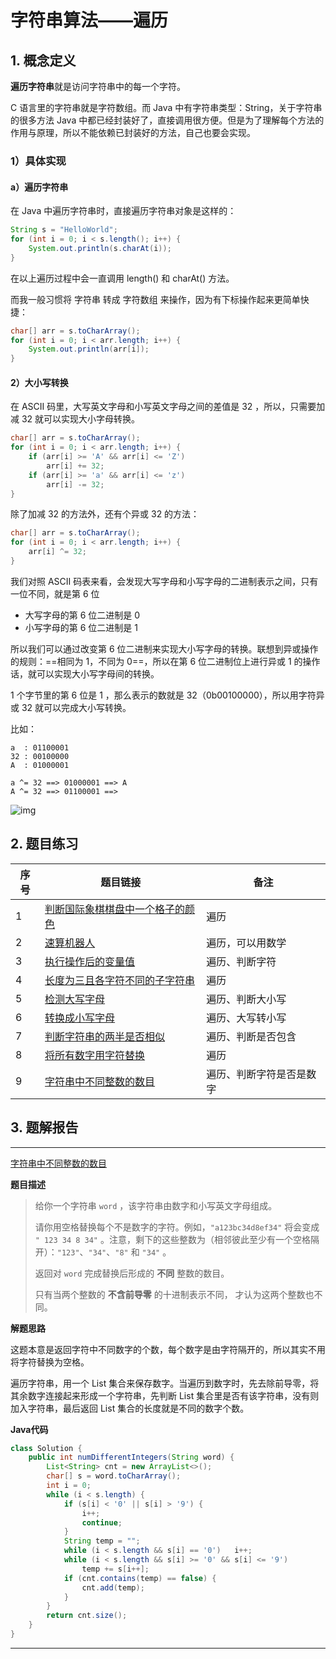 # 字符串算法——遍历

## 1. 概念定义

**遍历字符串**就是访问字符串中的每一个字符。

C 语言里的字符串就是字符数组。而 Java 中有字符串类型：String，关于字符串的很多方法 Java 中都已经封装好了，直接调用很方便。但是为了理解每个方法的作用与原理，所以不能依赖已封装好的方法，自己也要会实现。

### **1）具体实现**

#### **a）遍历字符串**

在 Java 中遍历字符串时，直接遍历字符串对象是这样的：

```java
String s = "HelloWorld";
for (int i = 0; i < s.length(); i++) {
    System.out.println(s.charAt(i));
}
```

在以上遍历过程中会一直调用 length() 和 charAt() 方法。

而我一般习惯将 字符串 转成 字符数组 来操作，因为有下标操作起来更简单快捷：

```java
char[] arr = s.toCharArray();
for (int i = 0; i < arr.length; i++) {
    System.out.println(arr[i]);
}
```

#### 2）大小写转换

在 ASCII 码里，大写英文字母和小写英文字母之间的差值是 32 ，所以，只需要加减 32 就可以实现大小字母转换。

```java
char[] arr = s.toCharArray();
for (int i = 0; i < arr.length; i++) {
    if (arr[i] >= 'A' && arr[i] <= 'Z')
        arr[i] += 32;
    if (arr[i] >= 'a' && arr[i] <= 'z')
        arr[i] -= 32;
}
```

除了加减 32 的方法外，还有个异或 32 的方法：

```java
char[] arr = s.toCharArray();
for (int i = 0; i < arr.length; i++) {
    arr[i] ^= 32;
}
```

我们对照 ASCII 码表来看，会发现大写字母和小写字母的二进制表示之间，只有一位不同，就是第 6 位

+ 大写字母的第 6 位二进制是 0
+ 小写字母的第 6 位二进制是 1

所以我们可以通过改变第 6 位二进制来实现大小写字母的转换。联想到异或操作的规则：==相同为 1，不同为 0==，所以在第 6 位二进制位上进行异或 1 的操作话，就可以实现大小写字母间的转换。

1 个字节里的第 6 位是 1 ，那么表示的数就是 32（0b00100000），所以用字符异或 32 就可以完成大小写转换。

比如：

```
a  : 01100001
32 : 00100000
A  : 01000001

a ^= 32 ==> 01000001 ==> A
A ^= 32 ==> 01100001 ==>
```

![img](https://gitee.com/LowProfile666/image-bed/raw/master/img/e850352ac65c103880a07b53bc119313b17e8941)



## 2. 题目练习

| 序号 | 题目链接                                                     | 备注                     |
| ---- | ------------------------------------------------------------ | ------------------------ |
| 1    | [判断国际象棋棋盘中一个格子的颜色](https://leetcode-cn.com/problems/determine-color-of-a-chessboard-square/) | 遍历                     |
| 2    | [速算机器人](https://leetcode-cn.com/problems/nGK0Fy/)       | 遍历，可以用数学         |
| 3    | [ 执行操作后的变量值](https://leetcode-cn.com/problems/final-value-of-variable-after-performing-operations/) | 遍历、判断字符           |
| 4    | [长度为三且各字符不同的子字符串](https://leetcode-cn.com/problems/substrings-of-size-three-with-distinct-characters/) | 遍历                     |
| 5    | [检测大写字母](https://leetcode-cn.com/problems/detect-capital/) | 遍历、判断大小写         |
| 6    | [转换成小写字母](https://leetcode-cn.com/problems/to-lower-case/) | 遍历、大写转小写         |
| 7    | [判断字符串的两半是否相似](https://leetcode-cn.com/problems/determine-if-string-halves-are-alike/) | 遍历、判断是否包含       |
| 8    | [将所有数字用字符替换](https://leetcode-cn.com/problems/replace-all-digits-with-characters/) | 遍历                     |
| 9    | [字符串中不同整数的数目](https://leetcode-cn.com/problems/number-of-different-integers-in-a-string/) | 遍历、判断字符是否是数字 |

## 3. 题解报告

---

[字符串中不同整数的数目](https://leetcode-cn.com/problems/number-of-different-integers-in-a-string/)

**题目描述**

> 给你一个字符串 `word` ，该字符串由数字和小写英文字母组成。
>
> 请你用空格替换每个不是数字的字符。例如，`"a123bc34d8ef34"` 将会变成 `" 123 34 8 34"` 。注意，剩下的这些整数为（相邻彼此至少有一个空格隔开）：`"123"`、`"34"`、`"8"` 和 `"34"` 。
>
> 返回对 `word` 完成替换后形成的 **不同** 整数的数目。
>
> 只有当两个整数的 **不含前导零** 的十进制表示不同， 才认为这两个整数也不同。

**解题思路**

这题本意是返回字符中不同数字的个数，每个数字是由字符隔开的，所以其实不用将字符替换为空格。

遍历字符串，用一个 List 集合来保存数字。当遍历到数字时，先去除前导零，将其余数字连接起来形成一个字符串，先判断 List 集合里是否有该字符串，没有则加入字符串，最后返回 List 集合的长度就是不同的数字个数。

**Java代码**

```java
class Solution {
    public int numDifferentIntegers(String word) {
        List<String> cnt = new ArrayList<>();
        char[] s = word.toCharArray();
        int i = 0;
        while (i < s.length) {
            if (s[i] < '0' || s[i] > '9') {
                i++;
                continue;
            }
            String temp = "";
            while (i < s.length && s[i] == '0')   i++;
            while (i < s.length && s[i] >= '0' && s[i] <= '9')
                temp += s[i++];
            if (cnt.contains(temp) == false) {
                cnt.add(temp);
            }
        }
        return cnt.size();
    }
}
```

---

